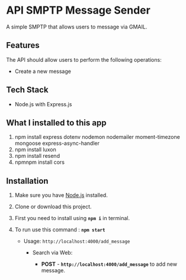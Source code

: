 # API SMPTP Message Sender

A simple SMPTP that allows users to message via GMAIL. 


## Features
 The API should allow users to perform the following operations:
  - Create a new message

## Tech Stack
  - Node.js with Express.js

## What I installed to this app

1. npm install express dotenv nodemon nodemailer moment-timezone mongoose express-async-handler
2. npm install luxon
3. npm install resend
4. npmnpm install cors




## Installation

1. Make sure you have [Node.js](https://nodejs.org) installed.

2. Clone or download this project.

3. First you need to install using **`npm i`** in terminal.

4. To run use this command : **`npm start`**
    - Usage:  `http://localhost:4000/add_message`
      - Search via Web: 

          - **POST** - **`http://localhost:4000/add_message`** to add new message.


